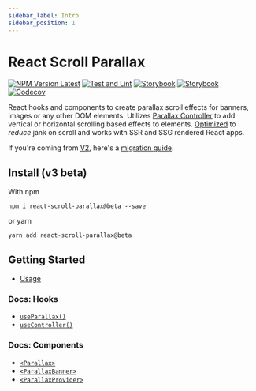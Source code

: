 ```yaml
---
sidebar_label: Intro
sidebar_position: 1
---
```


# React Scroll Parallax

[![NPM Version Latest](https://badge.fury.io/js/react-scroll-parallax.svg)](https://www.npmjs.com/package/react-scroll-parallax)
[![Test and Lint](https://github.com/jscottsmith/react-scroll-parallax/actions/workflows/main.yml/badge.svg)](https://github.com/jscottsmith/react-scroll-parallax/actions/workflows/main.yml)
[![Storybook](https://github.com/jscottsmith/react-scroll-parallax/actions/workflows/surge.yml/badge.svg)](https://github.com/jscottsmith/react-scroll-parallax/actions/workflows/surge.yml)
[![Storybook](https://github.com/jscottsmith/react-scroll-parallax/actions/workflows/coverage.yml/badge.svg)](https://github.com/jscottsmith/react-scroll-parallax/actions/workflows/coverage.yml)
[![Codecov](https://codecov.io/gh/jscottsmith/react-scroll-parallax/branch/master/graph/badge.svg)](https://codecov.io/gh/jscottsmith/react-scroll-parallax)

React hooks and components to create parallax scroll effects for banners, images or any other DOM elements. Utilizes [Parallax Controller](https://parallax-controller.v1.damnthat.tv) to add vertical or horizontal scrolling based effects to elements. [Optimized](https://parallax-controller.v1.damnthat.tv/docs/performance) to _reduce_ jank on scroll and works with SSR and SSG rendered React apps.

If you're coming from [V2](https://github.com/jscottsmith/react-scroll-parallax/tree/v2.4.2), here's a [migration guide](/docs/migration-guides/v2-migration-guide).

## Install (v3 beta)

With npm

```
npm i react-scroll-parallax@beta --save
```

or yarn

```
yarn add react-scroll-parallax@beta
```

## Getting Started

- [Usage](/docs/usage/)

### Docs: Hooks

- [`useParallax()`](/docs/usage/hooks/use-parallax)
- [`useController()`](/docs/usage/hooks/use-controller)

### Docs: Components

- [`<Parallax>`](/docs/usage/components/parallax-component)
- [`<ParallaxBanner>`](/docs/usage/components/parallax-banner-component)
- [`<ParallaxProvider>`](/docs/usage/components/parallax-provider)
